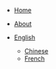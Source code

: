 <!-- navbar docs/_navbar.md -->
  
- [Home]()
- [About](navbar/Team/members.md)
  
- [English]()
  - [Chinese](./Cn/)
  - [French](./Fr/)
